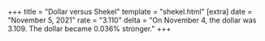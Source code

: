 +++
title = "Dollar versus Shekel"
template = "shekel.html"
[extra]
date = "November  5, 2021"
rate = "3.110"
delta = "On November  4, the dollar was 3.109. The dollar became 0.036% stronger."
+++

